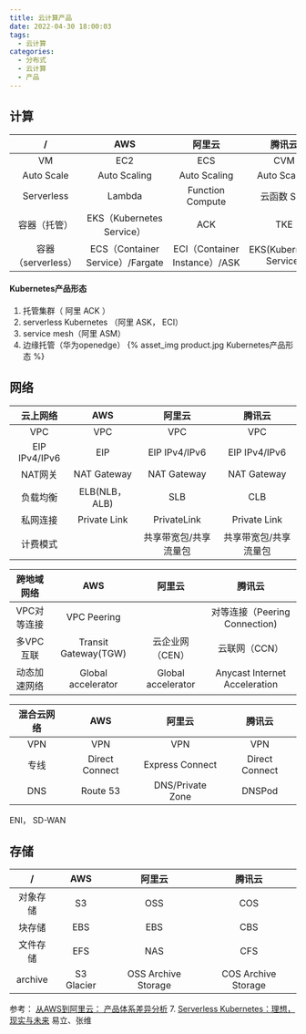 ```yaml
---
title: 云计算产品
date: 2022-04-30 18:00:03
tags:
  - 云计算
categories:
  - 分布式
  - 云计算  
  - 产品
---
```


<p></p>
<!-- more -->


## 计算
 /  | AWS | 阿里云 | 腾讯云
:-: | :-: | :-: | :-:
VM | EC2 | ECS | CVM
Auto Scale| Auto Scaling| Auto Scaling| Auto Scaling
Serverless | Lambda | Function Compute| 云函数 SCF
容器（托管）| EKS（Kubernetes Service） | ACK | TKE
容器（serverless）| ECS（Container Service）/Fargate | ECI（Container Instance）/ASK  | EKS(Kubernetes Service)


####  Kubernetes产品形态
1. 托管集群（ 阿里 ACK ）
2. serverless Kubernetes （阿里 ASK， ECI）
3. service mesh（阿里 ASM）
4. 边缘托管（华为openedge）
{% asset_img   product.jpg  Kubernetes产品形态  %}


## 网络
云上网络  | AWS | 阿里云 | 腾讯云 
:-: | :-: | :-: | :-:
VPC |VPC | VPC | VPC
EIP IPv4/IPv6 | EIP | EIP IPv4/IPv6 | EIP IPv4/IPv6
NAT网关| NAT Gateway| NAT Gateway| NAT Gateway
负载均衡| ELB(NLB，ALB) | SLB | CLB
私网连接 | Private Link | PrivateLink | Private Link
计费模式| | 共享带宽包/共享流量包 | 共享带宽包/共享流量包


跨地域网络  | AWS | 阿里云 | 腾讯云 
:-: | :-: | :-: | :-:
VPC对等连接| VPC Peering | |  对等连接（Peering Connection)
多VPC互联 | Transit Gateway(TGW) | 云企业网（CEN） | 云联网（CCN）
动态加速网络| Global accelerator | Global accelerator | Anycast Internet Acceleration


混合云网络  | AWS | 阿里云 | 腾讯云 
:-: | :-: | :-: | :-:
VPN | VPN | VPN | VPN
专线| Direct Connect | Express Connect | Direct Connect
DNS | Route 53 | DNS/Private Zone| DNSPod

ENI， SD-WAN
 
## 存储
 /  | AWS | 阿里云 | 腾讯云 
:-: | :-: | :-: | :-:
对象存储| S3 | OSS | COS
块存储| EBS | EBS | CBS
文件存储| EFS | NAS| CFS
archive| S3 Glacier | OSS Archive Storage | COS Archive Storage


参考：
[从AWS到阿里云： 产品体系差异分析](https://zhuanlan.zhihu.com/p/158035354)
7. [Serverless Kubernetes：理想，现实与未来](https://mp.weixin.qq.com/s/o_dPKP_6dL92Q4jiG4097A)  易立、张维
